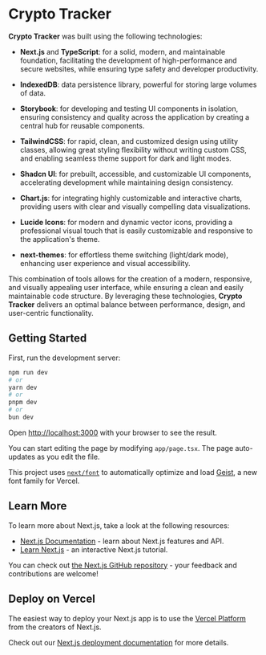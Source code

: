 # Crypto Tracker

**Crypto Tracker** was built using the following technologies:

- **Next.js** and **TypeScript**: for a solid, modern, and maintainable foundation, facilitating the development of high-performance and secure websites, while ensuring type safety and developer productivity.

- **IndexedDB**: data persistence library, powerful for storing large volumes of data.

- **Storybook**: for developing and testing UI components in isolation, ensuring consistency and quality across the application by creating a central hub for reusable components.

- **TailwindCSS**: for rapid, clean, and customized design using utility classes, allowing great styling flexibility without writing custom CSS, and enabling seamless theme support for dark and light modes.

- **Shadcn UI**: for prebuilt, accessible, and customizable UI components, accelerating development while maintaining design consistency.

- **Chart.js**: for integrating highly customizable and interactive charts, providing users with clear and visually compelling data visualizations.

- **Lucide Icons**: for modern and dynamic vector icons, providing a professional visual touch that is easily customizable and responsive to the application's theme.

- **next-themes**: for effortless theme switching (light/dark mode), enhancing user experience and visual accessibility.

This combination of tools allows for the creation of a modern, responsive, and visually appealing user interface, while ensuring a clean and easily maintainable code structure. By leveraging these technologies, **Crypto Tracker** delivers an optimal balance between performance, design, and user-centric functionality.

## Getting Started

First, run the development server:

```bash
npm run dev
# or
yarn dev
# or
pnpm dev
# or
bun dev
```

Open [http://localhost:3000](http://localhost:3000) with your browser to see the result.

You can start editing the page by modifying `app/page.tsx`. The page auto-updates as you edit the file.

This project uses [`next/font`](https://nextjs.org/docs/app/building-your-application/optimizing/fonts) to automatically optimize and load [Geist](https://vercel.com/font), a new font family for Vercel.

## Learn More

To learn more about Next.js, take a look at the following resources:

- [Next.js Documentation](https://nextjs.org/docs) - learn about Next.js features and API.
- [Learn Next.js](https://nextjs.org/learn) - an interactive Next.js tutorial.

You can check out [the Next.js GitHub repository](https://github.com/vercel/next.js) - your feedback and contributions are welcome!

## Deploy on Vercel

The easiest way to deploy your Next.js app is to use the [Vercel Platform](https://vercel.com/new?utm_medium=default-template&filter=next.js&utm_source=create-next-app&utm_campaign=create-next-app-readme) from the creators of Next.js.

Check out our [Next.js deployment documentation](https://nextjs.org/docs/app/building-your-application/deploying) for more details.
